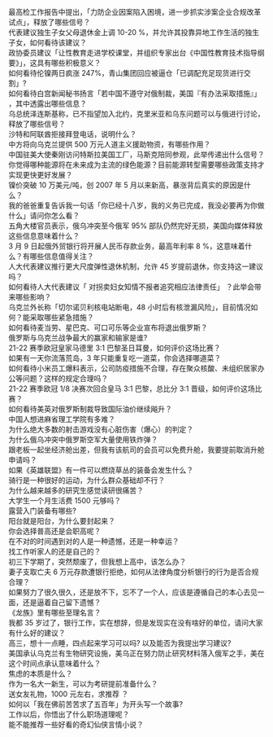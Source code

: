 最高检工作报告中提出，「力防企业因案陷入困境，进一步抓实涉案企业合规改革试点」，释放了哪些信号？  
代表建议独生子女父母退休金上调 10-20 %，并允许其投靠异地工作生活的独生子女，如何看待该建议？  
政协委员建议「让性教育走进学校课堂，并组织专家出台《中国性教育技术指导纲要》」，这具有哪些积极意义？  
如何看待伦镍两日疯涨 247%，青山集团回应被逼仓「已调配充足现货进行交割」?  
如何看待白宫新闻秘书扬言「若中国不遵守对俄制裁，美国『有办法采取措施』」 ，其中透露出哪些信息？  
乌总统泽连斯基称，已不指望加入北约，克里米亚和乌东问题可以与俄进行讨论，释放了哪些信号？  
沙特和阿联酋拒接拜登电话，说明什么？  
中方将向乌克兰提供 500 万元人道主义援助物资，有哪些作用？  
中国驻美大使秦刚访问特斯拉美国工厂，马斯克陪同参观，此举传递出什么信号？  
你觉得哪种能源将在未来成为主流的绿色能源？目前能源转型需要哪些政策支持才实现更快更好发展？  
镍价突破 10 万美元/吨，创 2007 年 5 月以来新高，暴涨背后真实的原因是什么？  
我的爸爸重复告诉我一句话「你已经十八岁，我的义务已完成，我没必要再为你做什么」请问你怎么看？  
五角大楼官员表示，俄乌冲突至今俄军 95% 部队仍然完好无损，美国向媒体释放这些信息意味着什么？  
3 月 9 日起俄外贸银行将开展人民币存款业务，最高年利率 8 %，这意味着什么？有哪些信息值得关注？  
人大代表建议推行更大尺度弹性退休机制，允许 45 岁提前退休，你支持这一建议吗？  
如何看待人大代表建议「 对拐卖妇女知情不报者追究相应法律责任」 ？此举会带来哪些影响？  
乌克兰外长称「切尔诺贝利核电站断电，48 小时后有核泄漏风险」，目前情况如何？能采取哪些紧急措施？  
如何看待麦当劳、星巴克、可口可乐等企业宣布将退出俄罗斯？  
俄罗斯与乌克兰战争最大的赢家和输家是谁?  
21-22 赛季欧冠皇家马德里 3:1 巴黎圣日耳曼，如何评价这场比赛？  
如果有一天你流落荒岛，3 年只能重复吃一道菜，你会选择哪道菜？  
如何看待小米员工爆料表示，公司防疫措施不合理，存在聚众核酸、未组织居家办公等问题？这样的规定合理吗？  
21-22 赛季欧冠 1/8 决赛次回合皇马 3:1 巴黎，总比分 3:1 晋级，如何评价这场比赛？  
如何看待美英对俄罗斯制裁导致国际油价继续飚升？  
中国人想进麻省理工学院有多难？  
为什么绝大多数的射击游戏没有心脏伤害（爆心）的判定？  
为什么俄乌冲突中俄罗斯空军大量使用铁炸弹？  
跟老板一起坐经济舱出差，但我有该航司的会员可以免费升舱，我要提前取消升舱申请吗？  
如果《英雄联盟》有一件可以燃烧草丛的装备会发生什么？  
骑行是一种很好的运动，为什么群众基础却不行？  
为什么越来越多的研究生感觉读研很痛苦？  
大学生一个月生活费 1500 元够吗？  
露营入门装备有哪些?  
阳台就是阳台，为什么要封起来？  
你会选择普高还是会职高呢？  
在不对的时间遇到对的人是一种遗憾，还是一种幸运？  
找工作听家人的还是自己的？  
初三下学期了，突然颓废了，但我想上高中，该怎么办？  
妻子支取亡夫 6 万元存款遭银行拒绝，如何从法律角度分析银行的行为是否合规合理？  
如果努力了很久很久，还是放不下，忘不了一个人，应该是遵循自己的本心去见一面，还是逼着自己留下遗憾？  
《龙族》里有哪些至理名言？  
我都 35 岁过了，银行工作，实在想辞，但是发现实在没有啥好的单位，请问大家有什么好的建议？  
高三，想十一点睡，四点起来学习可以吗? 以及能否为我提出学习建议?  
美国承认乌克兰有生物研究设施，美乌正在努力防止研究材料落入俄军之手，美在这个时间点承认意味着什么？  
焦虑的本质是什么？  
作为一名大一新生，可以为考研提前准备什么？  
送女友礼物，1000 元左右，求推荐 ？  
如何以「我在佛前苦苦求了五百年」为开头写一个故事?  
工作以后，你悟出了什么职场道理呢？  
能不能推荐一些好看的奇幻仙侠言情小说？  
